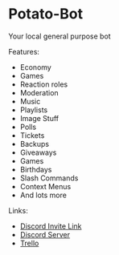 # Potato-Bot

Your local general purpose bot

Features:
- Economy
- Games
- Reaction roles
- Moderation
- Music
- Playlists
- Image Stuff
- Polls
- Tickets
- Backups
- Giveaways
- Games
- Birthdays
- Slash Commands
- Context Menus
- And lots more


Links:
- [Discord Invite Link](https://discord.com/api/oauth2/authorize?client_id=894060283373449317&permissions=8&scope=bot%20applications.commands)
- [Discord Server](https://discord.gg/cHj7nErGBa)
- [Trello](https://trello.com/b/65PWS20u)